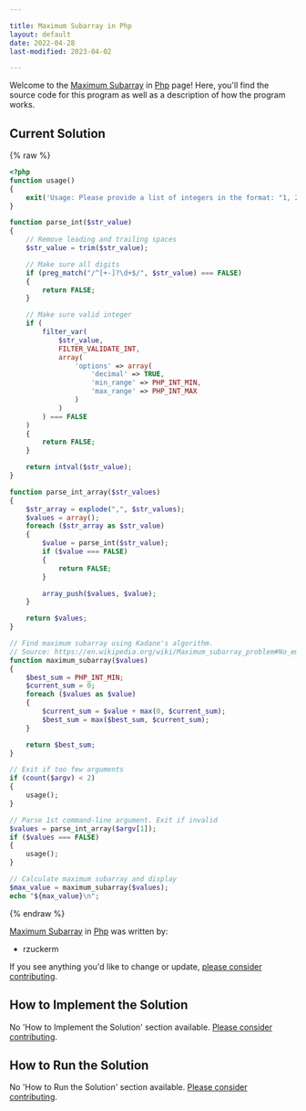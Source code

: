 ```yaml
---

title: Maximum Subarray in Php
layout: default
date: 2022-04-28
last-modified: 2023-04-02

---
```


Welcome to the [Maximum Subarray](https://sampleprograms.io/projects/maximum-subarray) in [Php](https://sampleprograms.io/languages/php) page! Here, you'll find the source code for this program as well as a description of how the program works.

## Current Solution

{% raw %}

```php
<?php
function usage()
{
    exit('Usage: Please provide a list of integers in the format: "1, 2, 3, 4, 5"');
}

function parse_int($str_value)
{
    // Remove leading and trailing spaces
    $str_value = trim($str_value);

    // Make sure all digits
    if (preg_match("/^[+-]?\d+$/", $str_value) === FALSE)
    {
        return FALSE;
    }

    // Make sure valid integer
    if (
        filter_var(
            $str_value,
            FILTER_VALIDATE_INT,
            array(
                'options' => array(
                    'decimal' => TRUE,
                    'min_range' => PHP_INT_MIN,
                    'max_range' => PHP_INT_MAX
                )
            )
        ) === FALSE
    )
    {
        return FALSE;
    }

    return intval($str_value);
}

function parse_int_array($str_values)
{
    $str_array = explode(",", $str_values);
    $values = array();
    foreach ($str_array as $str_value)
    {
        $value = parse_int($str_value);
        if ($value === FALSE)
        {
            return FALSE;
        }

        array_push($values, $value);
    }

    return $values;
}

// Find maximum subarray using Kadane's algorithm.
// Source: https://en.wikipedia.org/wiki/Maximum_subarray_problem#No_empty_subarrays_admitted
function maximum_subarray($values)
{
    $best_sum = PHP_INT_MIN;
    $current_sum = 0;
    foreach ($values as $value)
    {
        $current_sum = $value + max(0, $current_sum);
        $best_sum = max($best_sum, $current_sum);
    }

    return $best_sum;
}

// Exit if too few arguments
if (count($argv) < 2)
{
    usage();
}

// Parse 1st command-line argument. Exit if invalid
$values = parse_int_array($argv[1]);
if ($values === FALSE)
{
    usage();
}

// Calculate maximum subarray and display
$max_value = maximum_subarray($values);
echo "${max_value}\n";
```

{% endraw %}

[Maximum Subarray](https://sampleprograms.io/projects/maximum-subarray) in [Php](https://sampleprograms.io/languages/php) was written by:

- rzuckerm

If you see anything you'd like to change or update, [please consider contributing](https://github.com/TheRenegadeCoder/sample-programs).

## How to Implement the Solution

No 'How to Implement the Solution' section available. [Please consider contributing](https://github.com/TheRenegadeCoder/sample-programs-website).

## How to Run the Solution

No 'How to Run the Solution' section available. [Please consider contributing](https://github.com/TheRenegadeCoder/sample-programs-website).